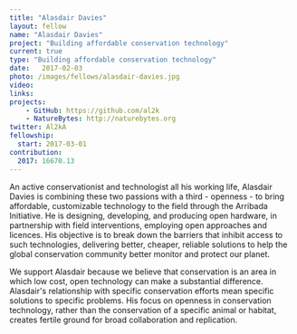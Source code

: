```yaml
---
title: "Alasdair Davies"
layout: fellow
name: "Alasdair Davies"
project: "Building affordable conservation technology"
current: true
type: "Building affordable conservation technology"
date:   2017-02-03
photo: /images/fellows/alasdair-davies.jpg
video: 
links: 
projects:
    - GitHub: https://github.com/al2k
    - NatureBytes: http://naturebytes.org
twitter: Al2kA
fellowship:
  start: 2017-03-01
contribution:
  2017: 16670.13
---
```

An active conservationist and technologist all his working life, Alasdair Davies is combining these two passions with a third - openness - to bring affordable, customizable technology  to the field through the Arribada Initiative. He is designing, developing, and producing open hardware, in partnership with field interventions, employing open approaches and licences. His objective is to break down the barriers that inhibit access to such technologies, delivering better, cheaper, reliable solutions to help the global conservation community better monitor and protect our planet.

We support Alasdair because we believe that conservation is an area in which low cost, open technology can make a substantial difference. Alasdair's  relationship with specific  conservation efforts mean specific solutions to specific problems. His  focus on openness in conservation technology, rather than the  conservation of a specific animal or habitat, creates fertile ground for  broad collaboration and replication.